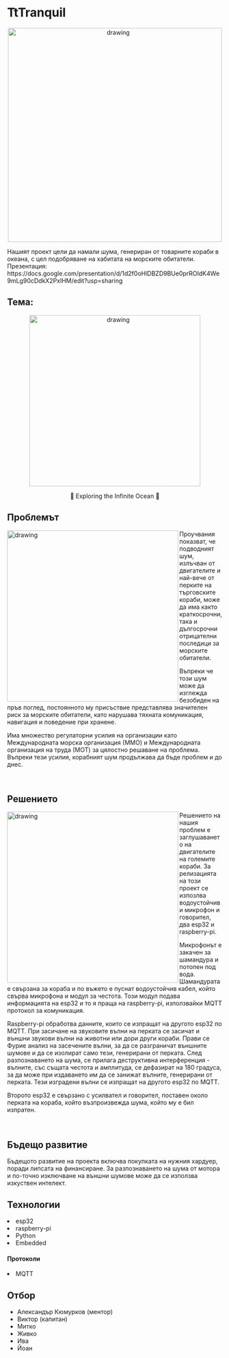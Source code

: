 # TtTranquil
<div align="center">
  <img src="https://github.com/JivkoNushev/TtT-HackTUES-10/assets/54147006/bfe486a6-8504-4b99-9776-bdf6c2c95fa3" alt="drawing" style="width:500px;"/>
</div>
<p>
    Нашият проект цели да намали шума, генериран от товарните кораби в океана, с цел подобряване на хабитата на морските обитатели.
  Презентация: https://docs.google.com/presentation/d/1d2f0oHlDBZD9BUe0prROIdK4We9mLg90cDdkX2PxlHM/edit?usp=sharing
</p>
  
## Тема: 
<div align="center">
  <img src="https://github.com/JivkoNushev/TtT-HackTUES-10/assets/54147006/62c3eaf8-657d-4cae-8908-2faf422574e2" alt="drawing" style="width:400px;"/>
  <p>🌊 Exploring the Infinite Ocean 🌊</p>
</div>

## Проблемът

<div>
  <img align="left" src="https://github.com/JivkoNushev/TtT-HackTUES-10/assets/54147006/5bc11aa0-baa6-4149-9547-f767928adf62" alt="drawing" style="width:400px;"/>

  <p> Проучвания показват, че подводният шум, излъчван от двигателите и най-вече от перките на търговските кораби, може да има както краткосрочни, така и дългосрочни отрицателни последици за морските обитатели. </p>
  <p> Въпреки че този шум може да изглежда безобиден на пръв поглед, постоянното му присъствие представлява значителен риск за морските обитатели, като нарушава тяхната комуникация, навигация и поведение при хранене. </p>
  <p> Има множество регулаторни усилия на организации като Международната морска организация (ММО) и Международната организация на труда (МОТ) за цялостно решаване на проблема. Въпреки тези усилия, корабният шум продължава да бъде проблем и до днес. </p>
  
  <br clear="left"/>
</div>


## Решението
<div>
  <img align="left" src="https://github.com/JivkoNushev/TtT-HackTUES-10/assets/50800277/a3e73175-6854-4096-9b5f-905b9f041fe8" alt="drawing" style="width:400px;"/>

  <p> Решението на нашия проблем е заглушаването на двигателите на големите кораби. За релизацията на този проект се изпозлва водоустойчиви микрофон и говорител, два esp32 и raspberry-pi. </p>
  <p> Микрофонът е закачен за шамандура и потопен под вода. Шамандурата е свързана за кораба и по въжето е пуснат водоустойчив кабел, който свърва микрофона и модул за честота. Този модул подава информацията на esp32 и то я праща на raspberry-pi, използвайки MQTT протокол за комуникация. </p>
  <p> Raspberry-pi обработва данните, които се изпращат на другото esp32 по MQTT. При засичане на звуковите вълни на перката се засичат и външни звукови вълни на животни или дори други кораби. Прави се Фурие анализ на засечените вълни, за да се разграничат външните шумове и да се изолират само тези, генерирани от перката. След разпознаването на шума, се прилага деструктивна интерференция - вълните, със същата честота и амплитуда, се дефазират на 180 градуса, за да може при издаването им да се занижат вълните, генерирани от перката. Тези изградени вълни се изпращат на другото esp32 по MQTT. </p>
  <p> Второто esp32 е свързано с усилвател и говорител, поставен около перката на кораба, който възпроизвежда шума, който му е бил изпратен. </p>
  
  <br clear="left"/>
</div>

## Бъдещо развитие
<div>
  <p> Бъдещото развитие на проекта включва покупката на нужния хардуер, поради липсата на финансиране. За разпознаването на шума от мотора и по-точно изключване на външни шумове може да се използва изкуствен интелект. </p>
</div>

## Технологии
<div>
  <li>esp32</li>
  <li>raspberry-pi</li>
  <li>Python</li>
  <li>Embedded</li>
</div>

#### Протоколи
<div>
  <li>MQTT</li>
</div>


## Отбор
 - Александър Кюмурков (ментор)
 - Виктор (капитан)
 - Митко
 - Живко
 - Ива
 - Йоан
